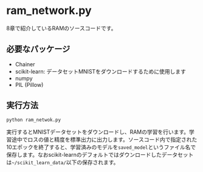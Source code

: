 # ram_network.py

8章で紹介しているRAMのソースコードです。

## 必要なパッケージ

* Chainer
* scikit-learn: データセットMNISTをダウンロードするために使用します
* numpy
* PIL (Pillow)

## 実行方法

    python ram_netwok.py

実行するとMNISTデータセットをダウンロードし、RAMの学習を行います。学習途中でロスの値と精度を標準出力に出力します。ソースコード内で指定された10エポックを終了すると、学習済みのモデルを`saved_model`というファイル名で保存します。なおscikit-learnのデフォルトではダウンロードしたデータセットは`~/scikit_learn_data/`以下の保存されます。

